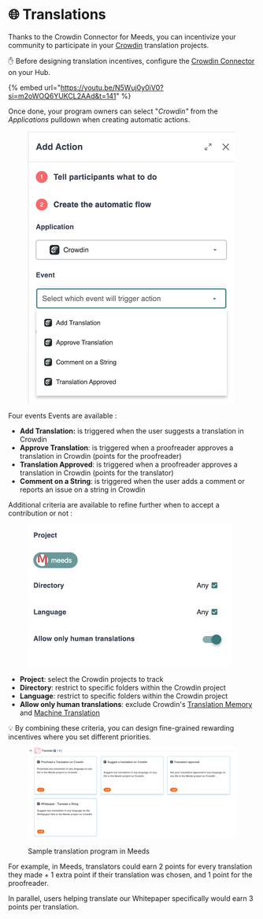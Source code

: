 # 🌐 Translations

Thanks to the Crowdin Connector for Meeds, you can incentivize your community to participate in your [Crowdin](https://crowdin.com) translation projects.

✋ Before designing translation incentives, configure the [Crowdin Connector](../integrations/crowdin.md) on your Hub.

{% embed url="https://youtu.be/N5Wuj0y0iV0?si=m2oWOQ6YUKCL2AAd&t=141" %}

Once done, your program owners can select "_Crowdin"_ from the _Applications_ pulldown when creating automatic actions.

<figure><img src="../../.gitbook/assets/add-action-crowdin.png" alt=""><figcaption></figcaption></figure>

Four events Events are available :

* **Add Translation:** is triggered when the user suggests a translation in Crowdin
* **Approve Translation**: is triggered when a proofreader approves a translation in Crowdin (points for the proofreader)
* **Translation Approved**: is triggered when a proofreader approves a translation in Crowdin (points for the translator)
* **Comment on a String**: is triggered when the user adds a comment or reports an issue on a string in Crowdin

Additional criteria are available to refine further when to accept a contribution or not :&#x20;

<figure><img src="../../.gitbook/assets/crowdin-action-criteria.png" alt=""><figcaption></figcaption></figure>

* **Project**: select the Crowdin projects to track
* **Directory**: restrict to specific folders within the Crowdin project
* **Language**: restrict to specific folders within the Crowdin project
* **Allow only human translations**: exclude Crowdin's [Translation Memory](https://support.crowdin.com/translation-memory/#applying-translation-memory-via-pre-translation)  and [Machine Translation](https://support.crowdin.com/pre-translation-via-machine/)&#x20;

💡 By combining these criteria, you can design fine-grained rewarding incentives where you set different priorities.&#x20;



<figure><img src="../../.gitbook/assets/translation-program-sample.png" alt=""><figcaption><p>Sample translation program in Meeds</p></figcaption></figure>

For example, in Meeds, translators could earn 2 points for every translation they made + 1 extra point if their translation was chosen, and 1 point for the proofreader.&#x20;

In parallel, users helping translate our Whitepaper specifically would earn 3 points per translation.

